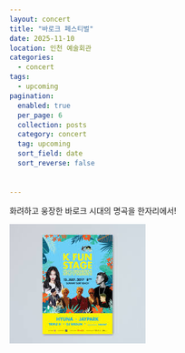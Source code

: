 ```yaml
---
layout: concert
title: "바로크 페스티벌"
date: 2025-11-10
location: 인천 예술회관
categories:
  - concert
tags:
  - upcoming
pagination:
  enabled: true
  per_page: 6
  collection: posts
  category: concert
  tag: upcoming
  sort_field: date
  sort_reverse: false


---
```


화려하고 웅장한 바로크 시대의 명곡을 한자리에서!

![baroque](/assets/images/concert/2025-11-10-baroque-festival/image.png)
